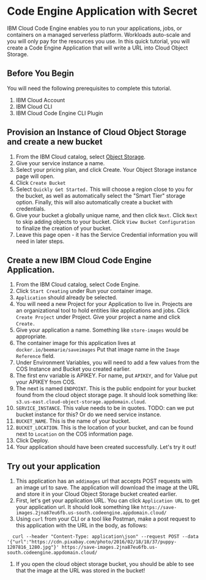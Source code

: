 # Code Engine Application with Secret

IBM Cloud Code Engine enables you to run your applications, jobs, or containers on a managed serverless platform. Workloads auto-scale and you will only pay for the resources you use. In this quick tutorial, you will create a Code Engine Application that will write a URL into Cloud Object Storage.

## Before You Begin
You will need the following prerequisites to complete this tutorial.

1. IBM Cloud Account
1. IBM Cloud CLI
1. IBM Cloud Code Engine CLI Plugin

## Provision an Instance of Cloud Object Storage and create a new bucket

1. From the IBM Cloud catalog, select [Object Storage](https://cloud.ibm.com/objectstorage/create).
1. Give your service instance a name.
1. Select your pricing plan, and click Create. Your Object Storage instance page will open.
1. Click `Create Bucket`
1. Select `Quickly Get Started.` This will choose a region close to you for the bucket, as well as automatically select the "Smart Tier" storage option. Finally, this will also automatically create a bucket with credentials.
1. Give your bucket a globally unique name, and then click `Next`. Click `Next` to skip adding objects to your bucket. Click `View Bucket Configuration` to finalize the creation of your bucket.
1. Leave this page open - it has the Service Credential information you will need in later steps.


## Create a new IBM Cloud Code Engine Application.
1. From the IBM Cloud catalog, select Code Engine.
1. Click `Start Creating` under Run your container image.
1. `Application` should already be selected.
1. You will need a new Project for your Application to live in. Projects are an organizational tool to hold entities like applications and jobs. Click `Create Project` under Project. Give your project a name and click `Create.`
1. Give your application a name. Something like `store-images` would be appropriate.
1. The container image for this application lives at `docker.io/beemarie/saveimages` Put that image name in the `Image Reference` field.
1. Under Environment Variables, you will need to add a few values from the COS Instance and Bucket you created earlier.
  1. The first env variable is APIKEY. For name, put `APIKEY`, and for Value put your APIKEY from COS.
  1. The next is named `ENDPOINT`. This is the public endpoint for your bucket found from the cloud object storage page. It should look something like: `s3.us-east.cloud-object-storage.appdomain.cloud`.
  1. `SERVICE_INSTANCE`. This value needs to be in quotes. TODO: can we put bucket instance for this? Or do we need service instance.
  1. `BUCKET_NAME`. This is the name of your bucket.
  1. `BUCKET_LOCATION`. This is the location of your bucket, and can be found next to `Location` on the COS information page.
1. Click Deploy.
1. Your application should have been created successfully. Let's try it out!

## Try out your application
1. This application has an `addimages` url that accepts POST requests with an image url to save. The application will download the image at the URL and store it in your Cloud Object Storage bucket created earlier.
1. First, let's get your application URL. You can click `Application URL` to get your application url. It should look something like `https://save-images.2jna87eu6fb.us-south.codeengine.appdomain.cloud/`
1. Using `curl` from your CLI or a tool like Postman, make a post request to this application with the URL in the body, as follows:
```
  curl --header "Content-Type: application\json" --request POST --data '{"url":"https://cdn.pixabay.com/photo/2016/02/18/18/37/puppy-1207816_1280.jpg"}' https://save-images.2jna87eu6fb.us-south.codeengine.appdomain.cloud/
```
1. If you open the cloud object storage bucket, you should be able to see that the image at the URL was stored in the bucket!